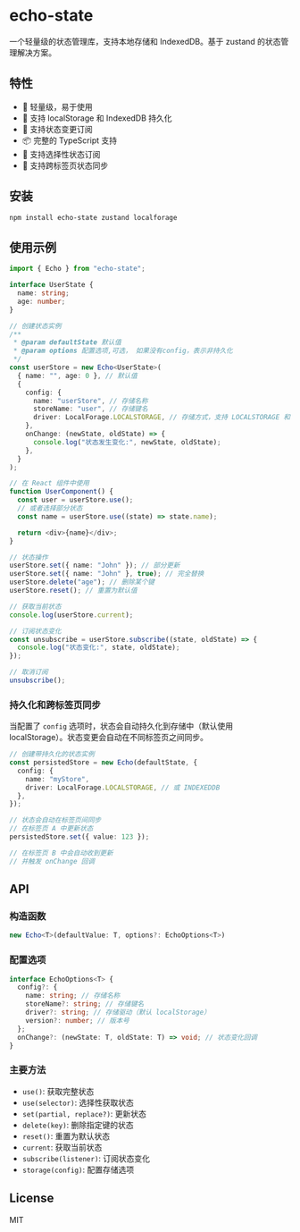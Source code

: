 # echo-state

一个轻量级的状态管理库，支持本地存储和 IndexedDB。基于 zustand 的状态管理解决方案。

## 特性

- 🚀 轻量级，易于使用
- 💾 支持 localStorage 和 IndexedDB 持久化
- 🔄 支持状态变更订阅
- 📦 完整的 TypeScript 支持
- 🎯 支持选择性状态订阅
- 🔄 支持跨标签页状态同步

## 安装

```bash
npm install echo-state zustand localforage
```

## 使用示例

```typescript
import { Echo } from "echo-state";

interface UserState {
  name: string;
  age: number;
}

// 创建状态实例
/**
 * @param defaultState 默认值
 * @param options 配置选项,可选， 如果没有config，表示非持久化
 */
const userStore = new Echo<UserState>(
  { name: "", age: 0 }, // 默认值
  {
    config: {
      name: "userStore", // 存储名称
      storeName: "user", // 存储键名
      driver: LocalForage.LOCALSTORAGE, // 存储方式，支持 LOCALSTORAGE 和 INDEXEDDB
    },
    onChange: (newState, oldState) => {
      console.log("状态发生变化:", newState, oldState);
    },
  }
);

// 在 React 组件中使用
function UserComponent() {
  const user = userStore.use();
  // 或者选择部分状态
  const name = userStore.use((state) => state.name);

  return <div>{name}</div>;
}

// 状态操作
userStore.set({ name: "John" }); // 部分更新
userStore.set({ name: "John" }, true); // 完全替换
userStore.delete("age"); // 删除某个键
userStore.reset(); // 重置为默认值

// 获取当前状态
console.log(userStore.current);

// 订阅状态变化
const unsubscribe = userStore.subscribe((state, oldState) => {
  console.log("状态变化:", state, oldState);
});

// 取消订阅
unsubscribe();
```

### 持久化和跨标签页同步

当配置了 `config` 选项时，状态会自动持久化到存储中（默认使用 localStorage）。状态变更会自动在不同标签页之间同步。

```typescript
// 创建带持久化的状态实例
const persistedStore = new Echo(defaultState, {
  config: {
    name: "myStore",
    driver: LocalForage.LOCALSTORAGE, // 或 INDEXEDDB
  },
});

// 状态会自动在标签页间同步
// 在标签页 A 中更新状态
persistedStore.set({ value: 123 });

// 在标签页 B 中会自动收到更新
// 并触发 onChange 回调
```

## API

### 构造函数

```typescript
new Echo<T>(defaultValue: T, options?: EchoOptions<T>)
```

### 配置选项

```typescript
interface EchoOptions<T> {
  config?: {
    name: string; // 存储名称
    storeName?: string; // 存储键名
    driver?: string; // 存储驱动（默认 localStorage）
    version?: number; // 版本号
  };
  onChange?: (newState: T, oldState: T) => void; // 状态变化回调
}
```

### 主要方法

- `use()`: 获取完整状态
- `use(selector)`: 选择性获取状态
- `set(partial, replace?)`: 更新状态
- `delete(key)`: 删除指定键的状态
- `reset()`: 重置为默认状态
- `current`: 获取当前状态
- `subscribe(listener)`: 订阅状态变化
- `storage(config)`: 配置存储选项

## License

MIT
